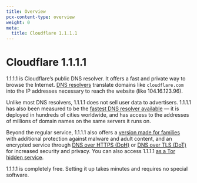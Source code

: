 ```yaml
---
title: Overview
pcx-content-type: overview
weight: 0
meta:
  title: Cloudflare 1.1.1.1
---
```


# Cloudflare 1.1.1.1

1.1.1.1 is Cloudflare’s public DNS resolver. It offers a fast and private way to browse the Internet. [DNS resolvers](https://www.cloudflare.com/learning/dns/what-is-dns/) translate domains like `cloudflare.com` into the IP addresses necessary to reach the website (like 104.16.123.96).

Unlike most DNS resolvers, 1.1.1.1 does not sell user data to advertisers. 1.1.1.1 has also been measured to be the [fastest DNS resolver available](https://www.dnsperf.com/#!dns-resolvers) — it is deployed in hundreds of cities worldwide, and has access to the addresses of millions of domain names on the same servers it runs on.

Beyond the regular service, 1.1.1.1 also offers a [version made for families](/1.1.1.1/1.1.1.1-for-families/) with additional protection against malware and adult content, and an encrypted service through [DNS over HTTPS (DoH)](/1.1.1.1/encrypted-dns/dns-over-https/) or [DNS over TLS (DoT)](/1.1.1.1/encrypted-dns/dns-over-tls/) for increased security and privacy. You can also access 1.1.1.1 [as a Tor hidden service](/1.1.1.1/other-ways-to-use-1.1.1.1/dns-over-tor/).

1.1.1.1 is completely free. Setting it up takes minutes and requires no special software.
